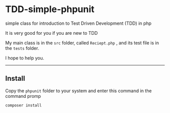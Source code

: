 # TDD-simple-phpunit
simple class for introduction to Test Driven Development (TDD) in php

It is very good for you if you are new to TDD

My main class is in the `src` folder, called `Reciept.php` , and its test file is in the `tests` folder.

I hope to help you.

----------------
## Install

Copy the `phpunit` folder to your system and enter this command in the command promp
```
composer install
```

